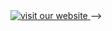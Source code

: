 <!--
<a id="your-logo" no-external="true" href="http://www.hl7.org">
<img height="50" alt="visit the hl7 website" width="42" src="assets/images/hl7-logo.png"/>
</a>

your logo here

[![visit our website](assets/images/org_logo.png)](your web site.html)
{: .img-responsive #org_logo}

can only resize using html  or css ;-(

-->

<!-->
<a no-external="true" href="http://www.openmhealth.org/">
<img alt="visit our website" class="img-responsive project-logo" src="assets/images/org_logo.jpg"/>
</a>
-->
